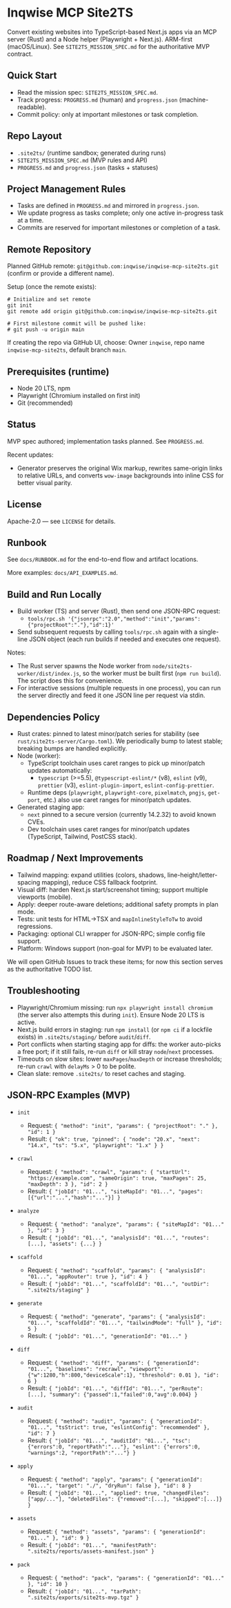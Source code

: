 # Inqwise MCP Site2TS

Convert existing websites into TypeScript-based Next.js apps via an MCP server (Rust) and a Node helper (Playwright + Next.js). ARM-first (macOS/Linux). See `SITE2TS_MISSION_SPEC.md` for the authoritative MVP contract.

## Quick Start
- Read the mission spec: `SITE2TS_MISSION_SPEC.md`.
- Track progress: `PROGRESS.md` (human) and `progress.json` (machine-readable).
- Commit policy: only at important milestones or task completion.

## Repo Layout
- `.site2ts/` (runtime sandbox; generated during runs)
- `SITE2TS_MISSION_SPEC.md` (MVP rules and API)
- `PROGRESS.md` and `progress.json` (tasks + statuses)

## Project Management Rules
- Tasks are defined in `PROGRESS.md` and mirrored in `progress.json`.
- We update progress as tasks complete; only one active in-progress task at a time.
- Commits are reserved for important milestones or completion of a task.

## Remote Repository
Planned GitHub remote: `git@github.com:inqwise/inqwise-mcp-site2ts.git` (confirm or provide a different name).

Setup (once the remote exists):

```
# Initialize and set remote
git init
git remote add origin git@github.com:inqwise/inqwise-mcp-site2ts.git

# First milestone commit will be pushed like:
# git push -u origin main
```

If creating the repo via GitHub UI, choose: Owner `inqwise`, repo name `inqwise-mcp-site2ts`, default branch `main`.

## Prerequisites (runtime)
- Node 20 LTS, npm
- Playwright (Chromium installed on first init)
- Git (recommended)

## Status
MVP spec authored; implementation tasks planned. See `PROGRESS.md`.

Recent updates:
- Generator preserves the original Wix markup, rewrites same-origin links to relative URLs, and converts `wow-image` backgrounds into inline CSS for better visual parity.

## License
Apache-2.0 — see `LICENSE` for details.

## Runbook
See `docs/RUNBOOK.md` for the end-to-end flow and artifact locations.

More examples: `docs/API_EXAMPLES.md`.

## Build and Run Locally
- Build worker (TS) and server (Rust), then send one JSON-RPC request:
  - `tools/rpc.sh '{"jsonrpc":"2.0","method":"init","params":{"projectRoot":"."},"id":1}'`
- Send subsequent requests by calling `tools/rpc.sh` again with a single-line JSON object (each run builds if needed and executes one request).

Notes:
- The Rust server spawns the Node worker from `node/site2ts-worker/dist/index.js`, so the worker must be built first (`npm run build`). The script does this for convenience.
- For interactive sessions (multiple requests in one process), you can run the server directly and feed it one JSON line per request via stdin.

## Dependencies Policy
- Rust crates: pinned to latest minor/patch series for stability (see `rust/site2ts-server/Cargo.toml`). We periodically bump to latest stable; breaking bumps are handled explicitly.
- Node (worker):
  - TypeScript toolchain uses caret ranges to pick up minor/patch updates automatically:
    - `typescript` (>=5.5), `@typescript-eslint/*` (v8), `eslint` (v9), `prettier` (v3), `eslint-plugin-import`, `eslint-config-prettier`.
  - Runtime deps (`playwright`, `playwright-core`, `pixelmatch`, `pngjs`, `get-port`, etc.) also use caret ranges for minor/patch updates.
- Generated staging app:
  - `next` pinned to a secure version (currently 14.2.32) to avoid known CVEs.
  - Dev toolchain uses caret ranges for minor/patch updates (TypeScript, Tailwind, PostCSS stack).

## Roadmap / Next Improvements
- Tailwind mapping: expand utilities (colors, shadows, line-height/letter-spacing mapping), reduce CSS fallback footprint.
- Visual diff: harden Next.js start/screenshot timing; support multiple viewports (mobile).
- Apply: deeper route-aware deletions; additional safety prompts in plan mode.
- Tests: unit tests for HTML→TSX and `mapInlineStyleToTw` to avoid regressions.
- Packaging: optional CLI wrapper for JSON-RPC; simple config file support.
- Platform: Windows support (non-goal for MVP) to be evaluated later.

We will open GitHub Issues to track these items; for now this section serves as the authoritative TODO list.

## Troubleshooting
- Playwright/Chromium missing: run `npx playwright install chromium` (the server also attempts this during `init`). Ensure Node 20 LTS is active.
- Next.js build errors in staging: run `npm install` (or `npm ci` if a lockfile exists) in `.site2ts/staging/` before `audit`/`diff`.
- Port conflicts when starting staging app for diffs: the worker auto-picks a free port; if it still fails, re-run `diff` or kill stray `node`/`next` processes.
- Timeouts on slow sites: lower `maxPages`/`maxDepth` or increase thresholds; re-run `crawl` with `delayMs` > 0 to be polite.
- Clean slate: remove `.site2ts/` to reset caches and staging.

## JSON-RPC Examples (MVP)

- `init`
  - Request: `{ "method": "init", "params": { "projectRoot": "." }, "id": 1 }`
  - Result: `{ "ok": true, "pinned": { "node": "20.x", "next": "14.x", "ts": "5.x", "playwright": "1.x" } }`

- `crawl`
  - Request: `{ "method": "crawl", "params": { "startUrl": "https://example.com", "sameOrigin": true, "maxPages": 25, "maxDepth": 3 }, "id": 2 }`
  - Result: `{ "jobId": "01...", "siteMapId": "01...", "pages": [{"url":"...","hash":"..."}] }`

- `analyze`
  - Request: `{ "method": "analyze", "params": { "siteMapId": "01..." }, "id": 3 }`
  - Result: `{ "jobId": "01...", "analysisId": "01...", "routes": [...], "assets": {...} }`

- `scaffold`
  - Request: `{ "method": "scaffold", "params": { "analysisId": "01...", "appRouter": true }, "id": 4 }`
  - Result: `{ "jobId": "01...", "scaffoldId": "01...", "outDir": ".site2ts/staging" }`

- `generate`
  - Request: `{ "method": "generate", "params": { "analysisId": "01...", "scaffoldId": "01...", "tailwindMode": "full" }, "id": 5 }`
  - Result: `{ "jobId": "01...", "generationId": "01..." }`

- `diff`
  - Request: `{ "method": "diff", "params": { "generationId": "01...", "baselines": "recrawl", "viewport": {"w":1280,"h":800,"deviceScale":1}, "threshold": 0.01 }, "id": 6 }`
  - Result: `{ "jobId": "01...", "diffId": "01...", "perRoute": [...], "summary": {"passed":1,"failed":0,"avg":0.004} }`

- `audit`
  - Request: `{ "method": "audit", "params": { "generationId": "01...", "tsStrict": true, "eslintConfig": "recommended" }, "id": 7 }`
  - Result: `{ "jobId": "01...", "auditId": "01...", "tsc": {"errors":0, "reportPath":"..."}, "eslint": {"errors":0, "warnings":2, "reportPath":"..."} }`

- `apply`
  - Request: `{ "method": "apply", "params": { "generationId": "01...", "target": "./", "dryRun": false }, "id": 8 }`
  - Result: `{ "jobId": "01...", "applied": true, "changedFiles": ["app/..."], "deletedFiles": {"removed":[...], "skipped":[...]} }`

- `assets`
  - Request: `{ "method": "assets", "params": { "generationId": "01..." }, "id": 9 }`
  - Result: `{ "jobId": "01...", "manifestPath": ".site2ts/reports/assets-manifest.json" }`

- `pack`
  - Request: `{ "method": "pack", "params": { "generationId": "01..." }, "id": 10 }`
  - Result: `{ "jobId": "01...", "tarPath": ".site2ts/exports/site2ts-mvp.tgz" }`
